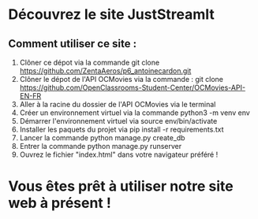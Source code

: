 # Découvrez le site JustStreamIt

## Comment utiliser ce site :
1. Clôner ce dépot via la commande git clone https://github.com/ZentaAeros/p6_antoinecardon.git
2. Clôner le dépot de l'API OCMovies via la commande : git clone https://github.com/OpenClassrooms-Student-Center/OCMovies-API-EN-FR
3. Aller à la racine du dossier de l'API OCMovies via le terminal
4. Créer un environnement virtuel via la commande python3 -m venv env
5. Démarrer l'environnement virtuel via source env/bin/activate
6. Installer les paquets du projet via pip install -r requirements.txt
7. Lancer la commande python manage.py create_db
8. Entrer la commande python manage.py runserver
9. Ouvrez le fichier "index.html" dans votre navigateur préféré !

# Vous êtes prêt à utiliser notre site web à présent !
